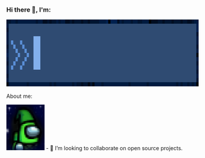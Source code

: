 ### Hi there 👋, I'm:

<img src="Assets/LoneHandymanTitle.gif" width="935" height="176" />

About me:

<img src="Assets/ProfilePhotoPixelated.png" width="100" height="120" /> - 👯 I’m looking to collaborate on open source projects.

